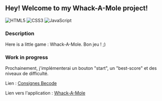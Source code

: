 ## Hey! Welcome to my Whack-A-Mole project!

![HTML5](https://img.shields.io/badge/HTML5-blue)
![CSS3](https://img.shields.io/badge/CSS3-red)
![JavaScript](https://img.shields.io/badge/JavaScript-yellow)

### Description
Here is a little game : Whack-A-Mole. Bon jeu ! ;)

### Work in progress
Prochainement, j'implémenterai un bouton "start", un "best-score" et des niveaux de difficulté.

Lien : [Consignes Becode](https://github.com/becodeorg/CRL-Wilson-1/tree/master/1.TRAIL/2.The-Hill/1.Timeouts-Intervals)

Lien vers l'application : [Whack-A-Mole](https://moustito.github.io/Whack-A-Mole/ "[Whack-A-Mole")
